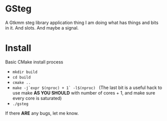 GSteg
======

A Gtkmm steg library application thing I am doing what has things and bits in it. And slots. And maybe a signal.


Install
======

Basic CMake install process

- `mkdir build`
- `cd build`
- `cmake ..`
- ``make -j`expr $(nproc) + 1` -l$(nproc) `` (The last bit is a useful hack to use make **AS YOU SHOULD** with number of cores + 1, and make sure every core is saturated)
- `./gsteg`


If there **ARE** any bugs, let me know.
